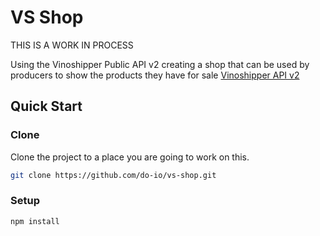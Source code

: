 # VS Shop

THIS IS A WORK IN PROCESS

Using the Vinoshipper Public API v2 creating a shop that can be used by producers to show the products they have for sale
[Vinoshipper API v2](https://vinoshipper.com/swagger-ui.html#/Wine%20List/wineListUsingGET)

## Quick Start

### Clone

Clone the project to a place you are going to work on this.

```bash
git clone https://github.com/do-io/vs-shop.git
```

### Setup

```bash
npm install
```


